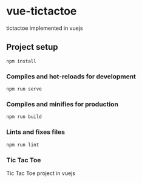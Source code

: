# vue-tictactoe

tictactoe implemented in vuejs

## Project setup 
```
npm install
```

### Compiles and hot-reloads for development
```
npm run serve
```

### Compiles and minifies for production
```
npm run build
```

### Lints and fixes files
```
npm run lint
```

### Tic Tac Toe
Tic Tac Toe project in vuejs

